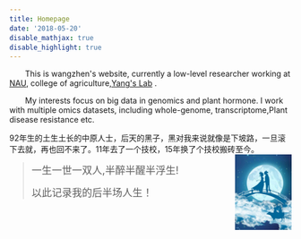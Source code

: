 ```yaml
---
title: Homepage
date: '2018-05-20'
disable_mathjax: true
disable_highlight: true
---
```




&emsp;&emsp;This is wangzhen's website, currently a low-level researcher working at <a href="http://www.njau.edu.cn/"  target="_blank">NAU</a>, college of agriculture,<a href="http://nx.njau.edu.cn/info/1055/2633.htm" target="_blank">Yang's Lab</a> .

&emsp;&emsp;My interests focus on big data in genomics and  plant hormone. I work with multiple omics datasets, including whole-genome, transcriptome,Plant disease resistance etc.


92年生的土生土长的中原人士，后天的黑子，黑对我来说就像是下坡路，一旦滚下去就，再也回不来了。11年去了一个技校，15年换了个技校搬砖至今。
<img src="https://raw.githubusercontent.com/horticulture-kid/website-biowz/master/content/image/queqiao.jpg" style="max-width:20%;min-width:30px;float:right;" alt="wangzhen" />

> 
> <font size=4>一生一世一双人,半醉半醒半浮生!</font>
> 
> <font size=4>以此记录我的后半场人生！</font>